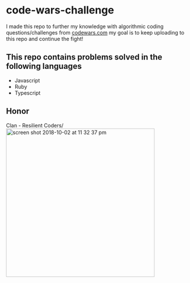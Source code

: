 # code-wars-challenge
I made this repo to further my knowledge with algorithmic coding questions/challenges from [codewars.com](http://codewars.com)
my goal is to keep uploading to this repo and continue the fight!
## This repo contains problems solved in the following languages
  * Javascript
  * Ruby
  * Typescript
## Honor
Clan - Resilient Coders/
<img width="406" alt="screen shot 2018-10-02 at 11 32 37 pm" src="https://user-images.githubusercontent.com/29260507/46388658-906b9400-c69b-11e8-87e3-ad2d92b1c0fc.png">

